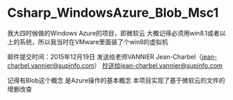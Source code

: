 # Csharp_WindowsAzure_Blob_Msc1
我大四时候做的Windows Azure的项目，即微软云
大概记得必须用win8.1或者以上的系统，所以我当时在VMware里面装了个win8的虚拟机

邮件提交时间：2015年12月19日
发送给老师VANNIER Jean-Charbel（jean-charbel.vannier@supinfo.com）
抄送给jean-charbel.vannier@supinfo.com

记得有Blob这个概念
是Azure操作的基本概念
本项目实现了基于微软云的文件的增删改查

